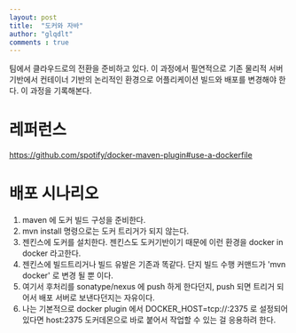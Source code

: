 ```yaml
---
layout: post
title:  "도커와 자바"
author: "glqdlt"
comments : true
---
```


팀에서 클라우드로의 전환을 준비하고 있다. 이 과정에서 필연적으로 기존 물리적 서버 기반에서 컨테이너 기반의 논리적인 환경으로 어플리케이션 빌드와 배포를 변경해야 한다. 이 과정을 기록해본다.

# 레퍼런스
https://github.com/spotify/docker-maven-plugin#use-a-dockerfile



# 배포 시나리오

1. maven 에 도커 빌드 구성을 준비한다.
2. mvn install 명령으로는 도커 트리거가 되지 않는다.
3. 젠킨스에 도커를 설치한다. 젠킨스도 도커기반이기 때문에 이런 환경을 docker in docker 라고한다.
4. 젠킨스에 빌드트리거나 빌드 유발은 기존과 똑같다. 단지 빌드 수행 커맨드가 'mvn docker' 로 변경 될 뿐 이다.
5. 여기서 후처리를 sonatype/nexus 에 push 하게 한다던지, push 되면 트리거 되어서 배포 서버로 보낸다던지는 자유이다.
6. 나는 기본적으로 docker plugin 에서  DOCKER_HOST=tcp://<host>:2375 로 설정되어 있다면 host:2375 도커데몬으로 바로 붙어서 작업할 수 있는 걸 응용하려 한다.


